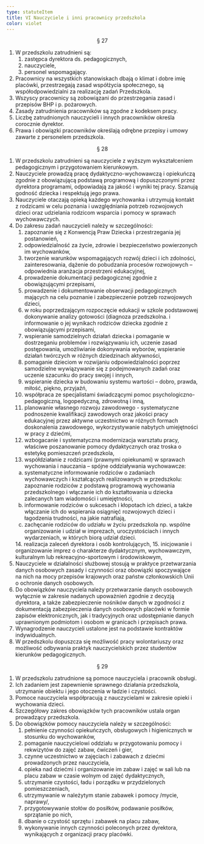 ```yaml
---
type: statuteItem
title: VI Nauczyciele i inni pracownicy przedszkola
color: violet
---
```


<span style="text-align: center; display: block;">§ 27</span>

1. W przedszkolu zatrudnieni są:
   1. zastępca dyrektora ds. pedagogicznych,
   2. nauczyciele,
   3. personel wspomagający.
2. Pracownicy na wszystkich stanowiskach dbają o klimat i dobre imię placówki, przestrzegają zasad współżycia społecznego, są współodpowiedzialni za realizację zadań Przedszkola.
3. Wszyscy pracownicy są zobowiązani do przestrzegania zasad i przepisów BHP i p. pożarowych.
4. Zasady zatrudnienia pracowników są zgodne z kodeksem pracy.
5. Liczbę zatrudnionych nauczycieli i innych pracowników określa corocznie dyrektor.
6. Prawa i obowiązki pracowników określają odrębne przepisy i umowy zawarte z personelem przedszkola.

<span style="text-align: center; display: block;">§ 28</span>

1. W przedszkolu zatrudnieni są nauczyciele z wyższym wykształceniem pedagogicznym i przygotowaniem kierunkowym.
2. Nauczyciele prowadzą pracę dydaktyczno-wychowawczą i opiekuńczą zgodnie z obowiązującą podstawą programową i dopuszczonymi przez dyrektora programami, odpowiadają za jakość i wyniki tej pracy. Szanują godność dziecka i respektują jego prawa.
3. Nauczyciele otaczają opieką każdego wychowanka i utrzymują kontakt z rodzicami w celu poznania i uwzględniania potrzeb rozwojowych dzieci oraz udzielania rodzicom wsparcia i pomocy w sprawach wychowawczych.
4. Do zakresu zadań nauczycieli należy w szczególności:
   1. zapoznanie się z Konwencją Praw Dziecka i przestrzegania jej postanowień,
   2. odpowiedzialność za życie, zdrowie i bezpieczeństwo powierzonych im wychowanków,
   3. tworzenie warunków wspomagających rozwój dzieci i ich zdolności, zainteresowania, dążenie do pobudzania procesów rozwojowych – odpowiednia aranżacja przestrzeni edukacyjnej,
   4. prowadzenie dokumentacji pedagogicznej zgodnie z obowiązującymi przepisami,
   5. prowadzenie i dokumentowanie obserwacji pedagogicznych mających na celu poznanie i zabezpieczenie potrzeb rozwojowych dzieci,
   6. w roku poprzedzającym rozpoczęcie edukacji w szkole podstawowej dokonywanie analizy gotowości (diagnoza przedszkolna. i informowanie o jej wynikach rodziców dziecka zgodnie z obowiązującymi przepisami,
   7. wspieranie samodzielnych działań dziecka i pomaganie w dostrzeganiu problemów i rozwiązywaniu ich, uczenie zasad postępowania, umożliwianie dokonywania wyborów, wspieranie działań twórczych w różnych dziedzinach aktywności,
   8. pomaganie dzieciom w rozwijaniu odpowiedzialności poprzez samodzielne wywiązywanie się z podejmowanych zadań oraz uczenie szacunku do pracy swojej i innych,
   9. wspieranie dziecka w budowaniu systemu wartości – dobro, prawda, miłość, piękno, przyjaźń,
   10. współpraca ze specjalistami świadczącymi pomoc psychologiczno-pedagogiczną, logopedyczną, zdrowotną i inną,
   11. planowanie własnego rozwoju zawodowego - systematyczne podnoszenie kwalifikacji zawodowych oraz jakości pracy edukacyjnej przez aktywne uczestnictwo w różnych formach doskonalenia zawodowego, wykorzystywanie nabytych umiejętności w pracy z dziećmi,
   12. wzbogacanie i systematyczna modernizacja warsztatu pracy, właściwe poszanowanie pomocy dydaktycznych oraz troska o estetykę pomieszczeń przedszkola,
   13. współdziałanie z rodzicami (prawnymi opiekunami) w sprawach wychowania i nauczania – spójne oddziaływania wychowawcze:
   <ol type="a">
      <li>systematyczne informowanie rodziców o zadaniach wychowawczych i kształcących realizowanych w przedszkolu: zapoznanie rodziców z podstawą programową wychowania przedszkolnego i włączanie ich do kształtowania u dziecka zalecanych tam wiadomości i umiejętności,</li>
      <li>informowanie rodziców o sukcesach i kłopotach ich dzieci, a także włączanie ich do wspierania osiągnięć rozwojowych dzieci i łagodzenia trudności, na jakie natrafiają,</li>
      <li>zachęcanie rodziców do udziału w życiu przedszkola np. wspólne organizowanie i udział w imprezach, uroczystościach i innych wydarzeniach, w których biorą udział dzieci.</li>
   </ol>
   14. realizacja zaleceń dyrektora i osób kontrolujących,
   15. inicjowanie i organizowanie imprez o charakterze dydaktycznym, wychowawczym, kulturalnym lub rekreacyjno-sportowym i środowiskowym,
5. Nauczyciele w działalności służbowej stosują w praktyce przetwarzania danych osobowych zasady i czynności oraz obowiązki spoczywające na nich na mocy przepisów krajowych oraz państw członkowskich Unii o ochronie danych osobowych.
6. Do obowiązków nauczyciela należy przetwarzanie danych osobowych wyłącznie w zakresie nadanych upoważnień zgodnie z decyzją dyrektora, a także zabezpieczenie nośników danych w zgodności z dokumentacją zabezpieczenia danych osobowych placówki w formie zapisów elektronicznych, jak i tradycyjnych oraz udostępnianie danych uprawnionym podmiotom i osobom w granicach i przepisach prawa.
7. Wynagrodzenie nauczycieli ustalone jest na podstawie kontraktów indywidualnych.
8. W przedszkolu dopuszcza się możliwość pracy wolontariuszy oraz możliwość odbywania praktyk nauczycielskich przez studentów kierunków pedagogicznych.

<span style="text-align: center; display: block;">§ 29</span>

1. W przedszkolu zatrudnione są pomoce nauczyciela i pracownik obsługi.
2. Ich zadaniem jest zapewnienie sprawnego działania przedszkola, utrzymanie obiektu i jego
otoczenia w ładzie i czystości.
3. Pomoce nauczyciela współpracują z nauczycielami w zakresie opieki i wychowania dzieci.
4. Szczegółowy zakres obowiązków tych pracowników ustala organ prowadzący przedszkola.
5. Do obowiązków pomocy nauczyciela należy w szczególności:
   1. pełnienie czynności opiekuńczych, obsługowych i higienicznych w stosunku do wychowanków,
   2. pomaganie nauczycielowi oddziału w przygotowaniu pomocy i rekwizytów do zajęć zabaw, ćwiczeń i gier,
   3. czynne uczestnictwo w zajęciach i zabawach z dziećmi prowadzonych przez nauczyciela,
   4. opieka nad dziećmi i organizowanie im zabaw i zajęć w sali lub na placu zabaw w czasie wolnym od zajęć dydaktycznych,
   5. utrzymanie czystości, ładu i porządku w przydzielonych pomieszczeniach,
   6. utrzymywanie w należytym stanie zabawek i pomocy /mycie, naprawy/,
   7. przygotowywanie stołów do posiłków, podawanie posiłków, sprzątanie po nich,
   8. dbanie o czystość sprzętu i zabawek na placu zabaw,
   9. wykonywanie innych czynności poleconych przez dyrektora, wynikających z organizacji pracy placówki.
